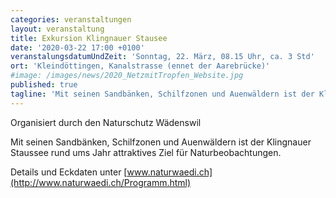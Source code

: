 ```yaml
---
categories: veranstaltungen
layout: veranstaltung
title: Exkursion Klingnauer Stausee
date: '2020-03-22 17:00 +0100'
veranstalungsdatumUndZeit: 'Sonntag, 22. März, 08.15 Uhr, ca. 3 Std'
ort: 'Kleindöttingen, Kanalstrasse (ennet der Aarebrücke)'
#image: /images/news/2020_NetzmitTropfen_Website.jpg
published: true
tagline: 'Mit seinen Sandbänken, Schilfzonen und Auenwäldern ist der Klingnauer Staussee rund ums Jahr attraktives Ziel für Naturbeobachtungen.'
---
```

Organisiert durch den Naturschutz Wädenswil

Mit seinen Sandbänken, Schilfzonen und Auenwäldern ist der Klingnauer Staussee rund ums Jahr attraktives Ziel für Naturbeobachtungen.

Details und Eckdaten unter [www.naturwaedi.ch](http://www.naturwaedi.ch/Programm.html)
